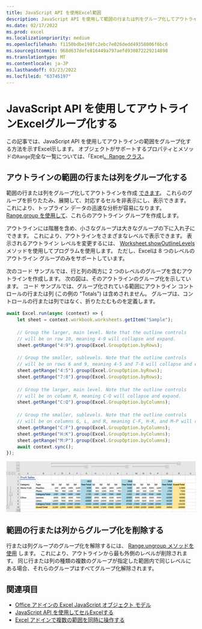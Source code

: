 ```yaml
---
title: JavaScript API を使用Excel範囲
description: JavaScript API を使用して範囲の行または列をグループ化してアウトラインを作成するExcel説明します。
ms.date: 02/17/2022
ms.prod: excel
ms.localizationpriority: medium
ms.openlocfilehash: f1150bdbe198fc2ebc7e026dedd49358006f6bc6
ms.sourcegitcommit: 968d637defe816449a797aefd930872229214898
ms.translationtype: MT
ms.contentlocale: ja-JP
ms.lasthandoff: 03/23/2022
ms.locfileid: "63745197"
---
```

# <a name="group-ranges-for-an-outline-using-the-excel-javascript-api"></a>JavaScript API を使用してアウトラインExcelグループ化する

この記事では、JavaScript API を使用してアウトラインの範囲をグループ化する方法を示すExcel示します。 オブジェクトがサポートするプロパティとメソッドの`Range`完全な一覧については、「Excel[。Range クラス](/javascript/api/excel/excel.range)。

## <a name="group-rows-or-columns-of-a-range-for-an-outline"></a>アウトラインの範囲の行または列をグループ化する

範囲の行または列をグループ化してアウトラインを作成 [できます](https://support.microsoft.com/office/08ce98c4-0063-4d42-8ac7-8278c49e9aff)。 これらのグループを折りたたみ、展開して、対応するセルを非表示にし、表示できます。 これにより、トップライン データの迅速な分析が容易になります。 [Range.group を使用して](/javascript/api/excel/excel.range#excel-excel-range-group-member(1))、これらのアウトライン グループを作成します。

アウトラインには階層を含め、小さなグループは大きなグループの下に入れ子にできます。 これにより、アウトラインをさまざまなレベルで表示できます。 表示されるアウトライン レベルを変更するには、 [Worksheet.showOutlineLevels](/javascript/api/excel/excel.worksheet#excel-excel-worksheet-showoutlinelevels-member(1)) メソッドを使用してプログラムを使用します。 ただし、Excelは 8 つのレベルのアウトライン グループのみをサポートしています。

次のコード サンプルでは、行と列の両方に 2 つのレベルのグループを含むアウトラインを作成します。 次の図は、そのアウトラインのグループ化を示しています。 コード サンプルでは、グループ化されている範囲にアウトライン コントロールの行または列 (この例の "Totals") は含めされません。 グループは、コントロールの行または列ではなく、折りたたむものを定義します。

```js
await Excel.run(async (context) => {
    let sheet = context.workbook.worksheets.getItem("Sample");

    // Group the larger, main level. Note that the outline controls
    // will be on row 10, meaning 4-9 will collapse and expand.
    sheet.getRange("4:9").group(Excel.GroupOption.byRows);

    // Group the smaller, sublevels. Note that the outline controls
    // will be on rows 6 and 9, meaning 4-5 and 7-8 will collapse and expand.
    sheet.getRange("4:5").group(Excel.GroupOption.byRows);
    sheet.getRange("7:8").group(Excel.GroupOption.byRows);

    // Group the larger, main level. Note that the outline controls
    // will be on column R, meaning C-Q will collapse and expand.
    sheet.getRange("C:Q").group(Excel.GroupOption.byColumns);

    // Group the smaller, sublevels. Note that the outline controls
    // will be on columns G, L, and R, meaning C-F, H-K, and M-P will collapse and expand.
    sheet.getRange("C:F").group(Excel.GroupOption.byColumns);
    sheet.getRange("H:K").group(Excel.GroupOption.byColumns);
    sheet.getRange("M:P").group(Excel.GroupOption.byColumns);
    await context.sync();
});
```

![2 つのレベルの 2 次元アウトラインを持つ範囲。](../images/excel-outline.png)

## <a name="remove-grouping-from-rows-or-columns-of-a-range"></a>範囲の行または列からグループ化を削除する

行または列グループのグループ化を解除するには、 [Range.ungroup メソッドを使用](/javascript/api/excel/excel.range#excel-excel-range-ungroup-member(1)) します。 これにより、アウトラインから最も外側のレベルが削除されます。 同じ行または列の種類の複数のグループが指定した範囲内で同じレベルにある場合、それらのグループはすべてグループ化解除されます。

## <a name="see-also"></a>関連項目

- [Office アドインの Excel JavaScript オブジェクト モデル](excel-add-ins-core-concepts.md)
- [JavaScript API を使用してセルExcelする](excel-add-ins-cells.md)
- [Excel アドインで複数の範囲を同時に操作する](excel-add-ins-multiple-ranges.md)
